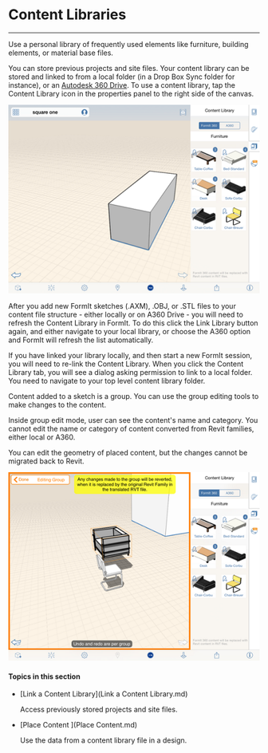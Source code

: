 # Content Libraries

----

Use a personal library of frequently used elements like furniture, building elements, or material base files.
 

You can store previous projects and site files. Your content library can be stored and linked to from a local folder (in a Drop Box Sync folder for instance), or an [Autodesk 360 Drive](https://360.autodesk.com). To use a content library, tap the Content Library icon in the properties panel to the right side of the canvas.

![](Images/GUID-DA780C9C-4CE3-4F9E-91DC-D2DC95054AC2-low.png)

After you add new FormIt sketches (.AXM), .OBJ, or .STL files to your content file structure - either locally or on A360 Drive - you will need to refresh the Content Library in FormIt. To do this click the Link Library button again, and either navigate to your local library, or choose the A360 option and FormIt will refresh the list automatically.

If you have linked your library locally, and then start a new FormIt session, you will need to re-link the Content Library. When you click the Content Library tab, you will see a dialog asking permission to link to a local folder. You need to navigate to your top level content library folder.

Content added to a sketch is a group. You can use the group editing tools to make changes to the content.

Inside group edit mode, user can see the content's name and category. You cannot edit the name or category of content converted from Revit families, either local or A360.

You can edit the geometry of placed content, but the changes cannot be migrated back to Revit.

![](Images/GUID-7B4DAA6C-0C7A-4953-9BD5-89113FD6D2D2-low.png)

  

#### Topics in this section

* [Link a Content Library](Link a Content Library.md)
    
    Access previously stored projects and site files.
* [Place Content ](Place Content.md)
    
    Use the data from a content library file in a design.

